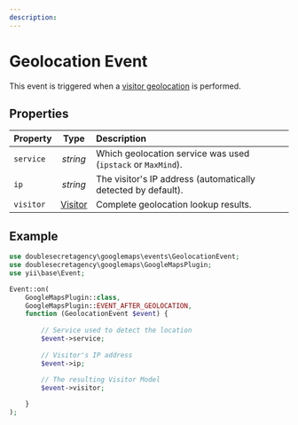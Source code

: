 ```yaml
---
description:
---
```


# Geolocation Event

This event is triggered when a [visitor geolocation](/geolocation/) is performed.

## Properties

| Property  | Type     | Description
|:----------|:--------:|:------------
| `service` | _string_ | Which geolocation service was used (`ipstack` or `MaxMind`).
| `ip`      | _string_ | The visitor's IP address (automatically detected by default).
| `visitor` | [Visitor](/models/visitor-model/) | Complete geolocation lookup results.

## Example

```php
use doublesecretagency\googlemaps\events\GeolocationEvent;
use doublesecretagency\googlemaps\GoogleMapsPlugin;
use yii\base\Event;

Event::on(
    GoogleMapsPlugin::class,
    GoogleMapsPlugin::EVENT_AFTER_GEOLOCATION,
    function (GeolocationEvent $event) {
    
        // Service used to detect the location
        $event->service;
    
        // Visitor's IP address
        $event->ip;
    
        // The resulting Visitor Model
        $event->visitor;

    }
);
```
